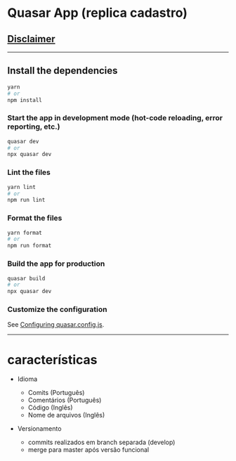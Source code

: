 # Quasar App (replica cadastro)

## [Disclaimer](disclaimer.md)

<hr>

## Install the dependencies

```bash
yarn
# or
npm install
```

### Start the app in development mode (hot-code reloading, error reporting, etc.)

```bash
quasar dev
# or
npx quasar dev
```

### Lint the files

```bash
yarn lint
# or
npm run lint
```

### Format the files

```bash
yarn format
# or
npm run format
```

### Build the app for production

```bash
quasar build
# or
npx quasar dev
```

### Customize the configuration

See [Configuring quasar.config.js](https://v2.quasar.dev/quasar-cli-webpack/quasar-config-js).

<hr>

# características

- Idioma

  - Comits (Português)
  - Comentários (Português)
  - Código (Inglês)
  - Nome de arquivos (Inglês)

- Versionamento
  - commits realizados em branch separada (develop)
  - merge para master após versão funcional
